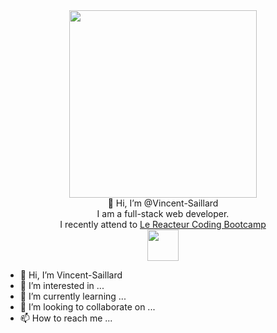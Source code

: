 <div id="header" align="center">
  <img src="https://media.giphy.com/media/wLNuW1tCKRiPmDV5Y4/giphy.gif" width="300"/>
  <div>👋 Hi, I’m @Vincent-Saillard</div>
  <div>I am a full-stack web developer.</div>
  <span>I recently attend to </span><a href="https://www.lereacteur.io/" _target=none>Le Reacteur Coding Bootcamp</a>
  <div>
  <a href="https://www.lereacteur.io/" _target=none><img src="https://www.lereacteur.io/images/lereacteur_rond_violet.png" width="50"/></a>
  </div>
</div>

- 👋 Hi, I’m Vincent-Saillard
- 👀 I’m interested in ...
- 🌱 I’m currently learning ...
- 💞️ I’m looking to collaborate on ...
- 📫 How to reach me ...

<!---
Vincent-Saillard/Vincent-Saillard is a ✨ special ✨ repository because its `README.md` (this file) appears on your GitHub profile.
You can click the Preview link to take a look at your changes.
--->
